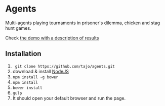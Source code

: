 Agents
==========

Multi-agents playing tournaments in prisoner's dilemma, chicken and stag hunt games.

Check [the demo with a description of results](https://agents.miksu.cz)

Installation
------------
1. ` git clone https://github.com/tajo/agents.git`
2. download & install [NodeJS](http://nodejs.org/download/)
3. `npm install -g bower`
4. `npm install`
5. `bower install`
6. `gulp`
7. It should open your default browser and run the page.
